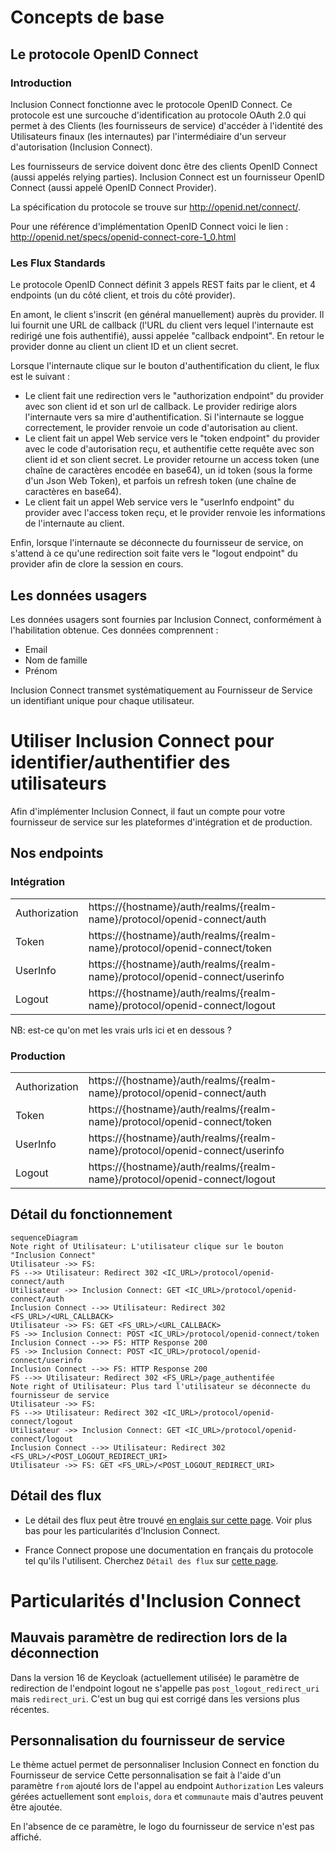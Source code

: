# Concepts de base

## Le protocole OpenID Connect

### Introduction

Inclusion Connect fonctionne avec le protocole OpenID Connect. Ce protocole est une surcouche d'identification au protocole OAuth 2.0 qui permet à des Clients (les fournisseurs de service) d'accéder à l'identité des Utilisateurs finaux (les internautes) par l'intermédiaire d'un serveur d'autorisation (Inclusion Connect).

Les fournisseurs de service doivent donc être des clients OpenID Connect (aussi appelés relying parties). Inclusion Connect est un fournisseur OpenID Connect (aussi appelé OpenID Connect Provider).

La spécification du protocole se trouve sur http://openid.net/connect/.

Pour une référence d'implémentation OpenID Connect voici le lien : http://openid.net/specs/openid-connect-core-1_0.html

### Les Flux Standards

Le protocole OpenID Connect définit 3 appels REST faits par le client, et 4 endpoints (un du côté client, et trois du côté provider).

En amont, le client s'inscrit (en général manuellement) auprès du provider. Il lui fournit une URL de callback (l'URL du client vers lequel l'internaute est redirigé une fois authentifié), aussi appelée "callback endpoint". En retour le provider donne au client un client ID et un client secret.

Lorsque l'internaute clique sur le bouton d'authentification du client, le flux est le suivant :

- Le client fait une redirection vers le "authorization endpoint" du provider avec son client id et son url de callback. Le provider redirige alors l'internaute vers sa mire d'authentification. Si l'internaute se loggue correctement, le provider renvoie un code d'autorisation au client.
- Le client fait un appel Web service vers le "token endpoint" du provider avec le code d'autorisation reçu, et authentifie cette requête avec son client id et son client secret. Le provider retourne un access token (une chaîne de caractères encodée en base64), un id token (sous la forme d'un Json Web Token), et parfois un refresh token (une chaîne de caractères en base64).
- Le client fait un appel Web service vers le "userInfo endpoint" du provider avec l'access token reçu, et le provider renvoie les informations de l'internaute au client.

Enfin, lorsque l'internaute se déconnecte du fournisseur de service, on s'attend à ce qu'une redirection soit faite vers le "logout endpoint" du provider afin de clore la session en cours.

## Les données usagers

Les données usagers sont fournies par Inclusion Connect, conformément à l'habilitation obtenue.
Ces données comprennent : 

- Email
- Nom de famille
- Prénom

Inclusion Connect transmet systématiquement au Fournisseur de Service un identifiant unique pour chaque utilisateur.

# Utiliser Inclusion Connect pour identifier/authentifier des utilisateurs

Afin d'implémenter Inclusion Connect, il faut un compte pour votre fournisseur de service sur les plateformes d'intégration et de production. 

## Nos endpoints

### Intégration

|               |                                                                              |
|           --- | ---                                                                          |
| Authorization | https://{hostname}/auth/realms/{realm-name}/protocol/openid-connect/auth     |
| Token         | https://{hostname}/auth/realms/{realm-name}/protocol/openid-connect/token    |
| UserInfo      | https://{hostname}/auth/realms/{realm-name}/protocol/openid-connect/userinfo |
| Logout        | https://{hostname}/auth/realms/{realm-name}/protocol/openid-connect/logout   |

NB: est-ce qu'on met les vrais urls ici et en dessous ?

### Production

|               |                                                                              |
|           --- | ---                                                                          |
| Authorization | https://{hostname}/auth/realms/{realm-name}/protocol/openid-connect/auth     |
| Token         | https://{hostname}/auth/realms/{realm-name}/protocol/openid-connect/token    |
| UserInfo      | https://{hostname}/auth/realms/{realm-name}/protocol/openid-connect/userinfo |
| Logout        | https://{hostname}/auth/realms/{realm-name}/protocol/openid-connect/logout   |


## Détail du fonctionnement

```mermaid
sequenceDiagram
Note right of Utilisateur: L'utilisateur clique sur le bouton "Inclusion Connect"
Utilisateur ->> FS: 
FS -->> Utilisateur: Redirect 302 <IC_URL>/protocol/openid-connect/auth
Utilisateur ->> Inclusion Connect: GET <IC_URL>/protocol/openid-connect/auth
Inclusion Connect -->> Utilisateur: Redirect 302 <FS_URL>/<URL_CALLBACK>
Utilisateur ->> FS: GET <FS_URL>/<URL_CALLBACK>
FS ->> Inclusion Connect: POST <IC_URL>/protocol/openid-connect/token
Inclusion Connect -->> FS: HTTP Response 200
FS ->> Inclusion Connect: POST <IC_URL>/protocol/openid-connect/userinfo
Inclusion Connect -->> FS: HTTP Response 200
FS -->> Utilisateur: Redirect 302 <FS_URL>/page_authentifée
Note right of Utilisateur: Plus tard l'utilisateur se déconnecte du fournisseur de service
Utilisateur ->> FS: 
FS -->> Utilisateur: Redirect 302 <IC_URL>/protocol/openid-connect/logout
Utilisateur ->> Inclusion Connect: GET <IC_URL>/protocol/openid-connect/logout
Inclusion Connect -->> Utilisateur: Redirect 302 <FS_URL>/<POST_LOGOUT_REDIRECT_URI>
Utilisateur ->> FS: GET <FS_URL>/<POST_LOGOUT_REDIRECT_URI>
```

## Détail des flux

- Le détail des flux peut être trouvé
[en englais sur cette page](https://openid.net/specs/openid-connect-core-1_0.html#AuthorizationEndpoint).
Voir plus bas pour les particularités d'Inclusion Connect.

- France Connect propose une documentation en français du protocole tel qu'ils l'utilisent.
Cherchez `Détail des flux` sur
[cette page](https://partenaires.franceconnect.gouv.fr/fcp/fournisseur-service).

# Particularités d'Inclusion Connect

## Mauvais paramètre de redirection lors de la déconnection

Dans la version 16 de Keycloak (actuellement utilisée) le paramètre de redirection de l'endpoint
logout ne s'appelle pas `post_logout_redirect_uri` mais `redirect_uri`.
C'est un bug qui est corrigé dans les versions plus récentes.

## Personnalisation du fournisseur de service

Le thème actuel permet de personnaliser Inclusion Connect en fonction du Fournisseur de service
Cette personnalisation se fait à l'aide d'un paramètre `from` ajouté lors de l'appel au endpoint `Authorization`
Les valeurs gérées actuellement sont `emplois`, `dora` et `communaute` mais d'autres peuvent être ajoutée.

En l'absence de ce paramètre, le logo du fournisseur de service n'est pas affiché.